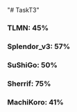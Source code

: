 "# TaskT3" 
### TLMN: 45%
### Splendor_v3: 57%
### SuShiGo: 50%
### Sherrif: 75%
### MachiKoro: 41%
